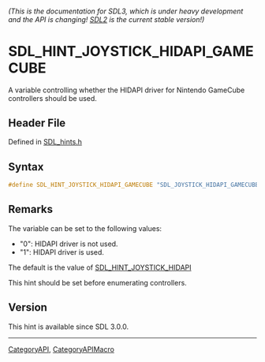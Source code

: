 ###### (This is the documentation for SDL3, which is under heavy development and the API is changing! [SDL2](https://wiki.libsdl.org/SDL2/) is the current stable version!)
# SDL_HINT_JOYSTICK_HIDAPI_GAMECUBE

A variable controlling whether the HIDAPI driver for Nintendo GameCube controllers should be used.

## Header File

Defined in [SDL_hints.h](https://github.com/libsdl-org/SDL/blob/main/include/SDL3/SDL_hints.h)

## Syntax

```c
#define SDL_HINT_JOYSTICK_HIDAPI_GAMECUBE "SDL_JOYSTICK_HIDAPI_GAMECUBE"
```

## Remarks

The variable can be set to the following values:

- "0": HIDAPI driver is not used.
- "1": HIDAPI driver is used.

The default is the value of
[SDL_HINT_JOYSTICK_HIDAPI](SDL_HINT_JOYSTICK_HIDAPI)

This hint should be set before enumerating controllers.

## Version

This hint is available since SDL 3.0.0.

----
[CategoryAPI](CategoryAPI), [CategoryAPIMacro](CategoryAPIMacro)


